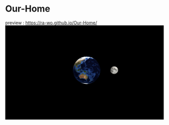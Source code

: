 # Our-Home
preview : https://ra-wo.github.io/Our-Home/
![preview](https://raw.githubusercontent.com/Ra-Wo/Our-Home/main/ScreenShot.png)
